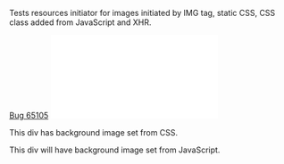 Tests resources initiator for images initiated by IMG tag, static CSS, CSS class added from JavaScript and XHR.

[Bug 65105](https://bugs.webkit.org/show_bug.cgi?id=65105) ![](resources/resource.php?type=image&random=1&size=100)

This div has background image set from CSS.

This div will have background image set from JavaScript.
